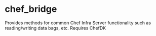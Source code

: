 # chef_bridge
Provides methods for common Chef Infra Server functionality such as reading/writing data bags, etc. Requires ChefDK
